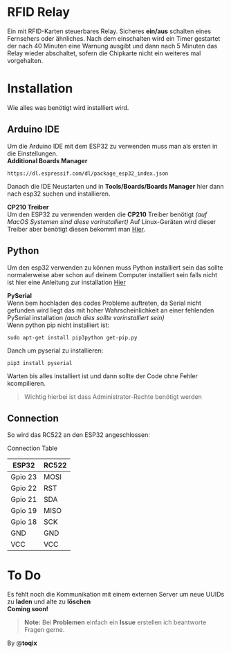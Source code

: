 <h1 id="rfid-relay">RFID Relay</h1>
<p>Ein mit RFID-Karten steuerbares Relay. Sicheres <strong>ein/aus</strong> schalten eines Fernsehers oder ähnliches. Nach dem einschalten wird ein Timer gestartet der nach 40 Minuten eine Warnung ausgibt und dann nach 5 Minuten das Relay wieder abschaltet, sofern die Chipkarte nicht ein weiteres mal vorgehalten.</p>
<h1 id="installation">Installation</h1>
<p>Wie alles was benötigt wird installiert wird.</p>
<h2 id="arduino-ide">Arduino IDE</h2>
<p>Um die Arduino IDE mit dem ESP32 zu verwenden muss man als ersten in die Einstellungen.<br>
<strong>Additional Boards Manager</strong></p>
<pre><code>https://dl.espressif.com/dl/package_esp32_index.json
</code></pre>
<p>Danach die IDE Neustarten und in <strong>Tools/Boards/Boards Manager</strong> hier dann nach esp32 suchen und installieren.</p>
<p><strong>CP210 Treiber</strong><br>
Um den ESP32 zu verwenden werden die <strong>CP210</strong> Treiber benötigt <em>(auf MacOS Systemen sind diese vorinstalliert)</em> Auf Linux-Geräten wird dieser Treiber aber benötigt diesen bekommt man  <a href="https://www.silabs.com/products/development-tools/software/usb-to-uart-bridge-vcp-drivers">Hier</a>.</p>
<h2 id="python">Python</h2>
<p>Um den esp32 verwenden zu können muss Python installiert sein das sollte normalerweise aber schon auf deinem Computer installiert sein falls nicht ist hier eine Anleitung zur installation <a href=":</p>
<pre><code>https://www.python.org/downloads/">Hier</a
</code></pre>
<p><strong>PySerial</strong><br>
Wenn bem hochladen des codes Probleme auftreten, da Serial nicht gefunden wird liegt das mit hoher Wahrscheinlichkeit an einer fehlenden PySerial installation <em>(auch dies sollte vorinstalliert sein)</em><br>
Wenn python pip nicht installiert ist:</p>
<pre><code>sudo apt-get install pip3python get-pip.py
</code></pre>
<p>Danch um pyserial zu installieren:</p>
<pre><code>pip3 install pyserial
</code></pre>
<p>Warten bis alles installiert ist und dann sollte der Code ohne Fehler kcompilieren.</p>
<blockquote>
<p>Wichtig hierbei ist dass Administrator-Rechte benötigt werden</p>
</blockquote>
<h2 id="connection">Connection</h2>
<p>So wird das RC522 an den ESP32 angeschlossen:<br>
<img src="https://hackster.imgix.net/uploads/attachments/704294/nfc_osc_bb_gBdcDg8Rq9.jpg" alt=""></p>
<p>Connection Table</p>
<table>
<thead>
<tr>
<th>ESP32</th>
<th>RC522</th>
</tr>
</thead>
<tbody>
<tr>
<td>Gpio 23</td>
<td>MOSI</td>
</tr>
<tr>
<td>Gpio 22</td>
<td>RST</td>
</tr>
<tr>
<td>Gpio 21</td>
<td>SDA</td>
</tr>
<tr>
<td>Gpio 19</td>
<td>MISO</td>
</tr>
<tr>
<td>Gpio 18</td>
<td>SCK</td>
</tr>
<tr>
<td>GND</td>
<td>GND</td>
</tr>
<tr>
<td>VCC</td>
<td>VCC</td>
</tr>
</tbody>
</table><h1 id="to-do">To Do</h1>
<p>Es fehlt noch die Kommunikation mit einem externen Server um neue UUIDs zu <strong>laden</strong> und alte zu <strong>löschen</strong><br>
<strong>Coming soon!</strong></p>
<blockquote>
<p><strong>Note:</strong> Bei <strong>Problemen</strong> einfach ein <strong>Issue</strong> erstellen ich beantworte Fragen gerne.</p>
</blockquote>
<p>By @<strong>toqix</strong></p>

<!--stackedit_data:
eyJoaXN0b3J5IjpbLTE3OTc4MTU4ODJdfQ==
-->